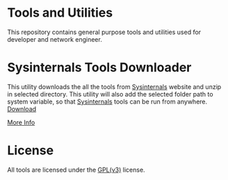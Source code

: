 # Tools and Utilities
This repository contains general purpose tools and utilities used for developer and network engineer. 

# Sysinternals Tools Downloader
This utility downloads the all the tools from [Sysinternals](https://technet.microsoft.com/en-us/sysinternals/bb545021.aspx) website and unzip in selected directory. This utility will also add the selected folder path to system variable, so that [Sysinternals](https://technet.microsoft.com/en-us/sysinternals/bb545021.aspx) tools can be run from anywhere. [Download](https://github.com/abhishekgoenka/tools-and-utilities/blob/master/tools/binaries/SysinternalsToolsDownloader.exe) 

[More Info](https://github.com/abhishekgoenka/tools-and-utilities/tree/master/tools/SysinternalsToolDownloader)

# License
All tools are licensed under the [GPL(v3)](https://www.gnu.org/licenses/gpl-3.0.en.html) license.